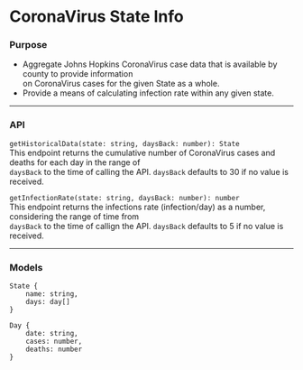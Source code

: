 # **CoronaVirus State Info**

### **Purpose**
<ul>
    <li>
        Aggregate Johns Hopkins CoronaVirus case data that is available by county to provide information <br />
        on CoronaVirus cases for the given State as a whole.
    </li>
    <li>
        Provide a means of calculating infection rate within any given state.
    </li>
</ul>

<hr />

### **API**

`getHistoricalData(state: string, daysBack: number): State` <br />
This endpoint returns the cumulative number of CoronaVirus cases and deaths for each day in the range of <br /> 
`daysBack` to the time of calling the API. `daysBack` defaults to 30 if no value is received.

`getInfectionRate(state: string, daysBack: number): number` <br />
This endpoint returns the infections rate (infection/day) as a number, considering the range of time from <br />
`daysBack` to the time of callign the API. `daysBack` defaults to 5 if no value is received.

<hr />

### **Models**

```
State {
    name: string,
    days: day[]
}

Day {
    date: string,
    cases: number,
    deaths: number
}
```
